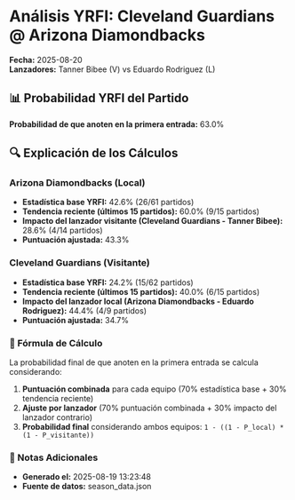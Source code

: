 # Análisis YRFI: Cleveland Guardians @ Arizona Diamondbacks

**Fecha:** 2025-08-20  
**Lanzadores:** Tanner Bibee (V) vs Eduardo Rodriguez (L)

## 📊 Probabilidad YRFI del Partido

**Probabilidad de que anoten en la primera entrada:** 63.0%

## 🔍 Explicación de los Cálculos

### Arizona Diamondbacks (Local)
- **Estadística base YRFI:** 42.6% (26/61 partidos)
- **Tendencia reciente (últimos 15 partidos):** 60.0% (9/15 partidos)
- **Impacto del lanzador visitante (Cleveland Guardians - Tanner Bibee):** 28.6% (4/14 partidos)
- **Puntuación ajustada:** 43.3%

### Cleveland Guardians (Visitante)
- **Estadística base YRFI:** 24.2% (15/62 partidos)
- **Tendencia reciente (últimos 15 partidos):** 40.0% (6/15 partidos)
- **Impacto del lanzador local (Arizona Diamondbacks - Eduardo Rodriguez):** 44.4% (4/9 partidos)
- **Puntuación ajustada:** 34.7%

### 📝 Fórmula de Cálculo

La probabilidad final de que anoten en la primera entrada se calcula considerando:
1. **Puntuación combinada** para cada equipo (70% estadística base + 30% tendencia reciente)
2. **Ajuste por lanzador** (70% puntuación combinada + 30% impacto del lanzador contrario)
3. **Probabilidad final** considerando ambos equipos: `1 - ((1 - P_local) * (1 - P_visitante))`

### 📌 Notas Adicionales

- **Generado el:** 2025-08-19 13:23:48
- **Fuente de datos:** season_data.json
